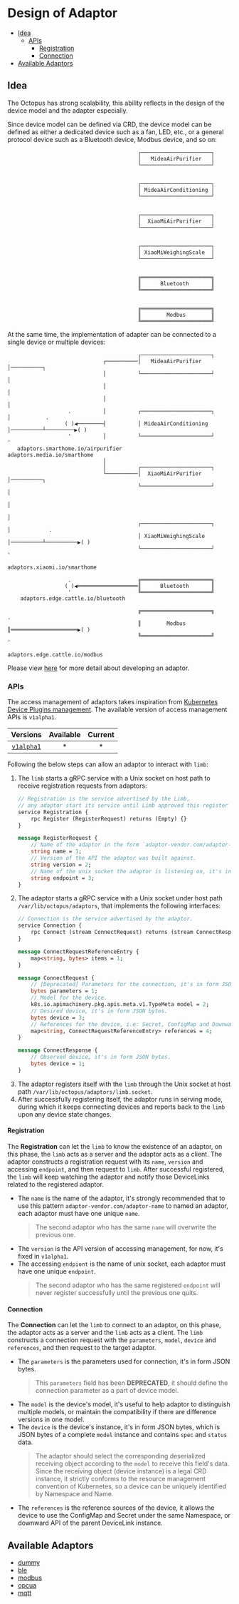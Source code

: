 # Design of Adaptor

<!-- toc -->

- [Idea](#idea)
    + [APIs](#apis)
        + [Registration](#registration)
        + [Connection](#connection)
- [Available Adaptors](#available-adaptors)

<!-- /toc -->

## Idea

The Octopus has strong scalability, this ability reflects in the design of the device model and the adapter especially.

Since device model can be defined via CRD, the device model can be defined as either a dedicated device such as a fan, LED, etc., or a general protocol device such as a Bluetooth device, Modbus device, and so on:

```text
                                         ┌──────────────────────┐
                                         │   MideaAirPurifier   │
                                         └──────────────────────┘
                                                                 
                                                                 
                                         ┌──────────────────────┐
                                         │ MideaAirConditioning │
                                         └──────────────────────┘
                                                                 
                                                                 
                                         ┌──────────────────────┐
                                         │  XiaoMiAirPurifier   │
                                         └──────────────────────┘
                                                                 
                                                                 
                                         ┌──────────────────────┐
                                         │ XiaoMiWeighingScale  │
                                         └──────────────────────┘
                                                                 
                                                                 
                                         ╔══════════════════════╗
                                         ║      Bluetooth       ║
                                         ╚══════════════════════╝
                                                                 
                                                                 
                                         ╔══════════════════════╗
                                         ║        Modbus        ║
                                         ╚══════════════════════╝
```

At the same time, the implementation of adapter can be connected to a single device or multiple devices:

```text
                                         ┌──────────────────────┐                                           
                              ┌──────────│   MideaAirPurifier   │──────────┐                                
                              │          └──────────────────────┘          │                                
                              │                                            │                                
                              │                                            │                                
                   .          │          ┌──────────────────────┐          │           .                    
                  ( )◀────────┤          │ MideaAirConditioning │──────────┴─────────▶( )                   
                   '          │          └──────────────────────┘                      '                    
   adaptors.smarthome.io/airpurifier                                      adaptors.media.io/smarthome       
                              │                                                                             
                              │          ┌──────────────────────┐                                           
                              └──────────│  XiaoMiAirPurifier   │──────────┐                                
                                         └──────────────────────┘          │                                
                                                                           │                                
                                                                           │                                
                                         ┌──────────────────────┐          │            .                   
                                         │ XiaoMiWeighingScale  │──────────┴──────────▶( )                  
                                         └──────────────────────┘                       '                   
                                                                          adaptors.xiaomi.io/smarthome      
                                                                                                            
                   .                     ╔══════════════════════╗                                           
                  ( )◀═══════════════════║      Bluetooth       ║                                           
                   '                     ╚══════════════════════╝                                           
    adaptors.edge.cattle.io/bluetooth                                                                       
                                                                                                            
                                         ╔══════════════════════╗                       .                   
                                         ║        Modbus        ║═════════════════════▶( )                  
                                         ╚══════════════════════╝                       '                   
                                                                         adaptors.edge.cattle.io/modbus     
```

Please view [here](./develop.md) for more detail about developing an adaptor.

### APIs

The access management of adaptors takes inspiration from [Kubernetes Device Plugins management](https://kubernetes.io/docs/concepts/extend-kubernetes/compute-storage-net/device-plugins/). The available version of access management APIs is `v1alpha1`.

|  Versions | Available | Current |
|:---:|:---:|:---:|
|  [`v1alpha1`](./design_of_adaptor.md) | * | * |

Following the below steps can allow an adaptor to interact with `limb`:

1. The `limb` starts a gRPC service with a Unix socket on host path to receive registration requests from adaptors:
    ```proto
    // Registration is the service advertised by the Limb,
    // any adaptor start its service until Limb approved this register request.
    service Registration {
        rpc Register (RegisterRequest) returns (Empty) {}
    }
    
    message RegisterRequest {
        // Name of the adaptor in the form `adaptor-vendor.com/adaptor-name`.
        string name = 1;
        // Version of the API the adaptor was built against.
        string version = 2;
        // Name of the unix socket the adaptor is listening on, it's in the form `*.socket`.
        string endpoint = 3;
    }
    ```
1. The adaptor starts a gRPC service with a Unix socket under host path `/var/lib/octopus/adaptors`, that implements the following interfaces:
    ```proto
    // Connection is the service advertised by the adaptor.
    service Connection {
        rpc Connect (stream ConnectRequest) returns (stream ConnectResponse) {}
    }
    
    message ConnectRequestReferenceEntry {
        map<string, bytes> items = 1;
    }
    
    message ConnectRequest {
        // [Deprecated] Parameters for the connection, it's in form JSON bytes.
        bytes parameters = 1;
        // Model for the device.
        k8s.io.apimachinery.pkg.apis.meta.v1.TypeMeta model = 2;
        // Desired device, it's in form JSON bytes.
        bytes device = 3;
        // References for the device, i.e: Secret, ConfigMap and Downward API.
        map<string, ConnectRequestReferenceEntry> references = 4;
    }
    
    message ConnectResponse {
        // Observed device, it's in form JSON bytes.
        bytes device = 1;
    }
    ```
1. The adaptor registers itself with the `limb` through the Unix socket at host path `/var/lib/octopus/adaptors/limb.socket`.
1. After successfully registering itself, the adaptor runs in serving mode, during which it keeps connecting devices and reports back to the `limb` upon any device state changes.

#### Registration

The **Registration** can let the `limb` to know the existence of an adaptor, on this phase, the `limb` acts as a server and the adaptor acts as a client. The adaptor constructs a registration request with its `name`, `version` and accessing `endpoint`, and then request to `limb`. After successful registered, the `limb` will keep watching the adaptor and notify those DeviceLinks related to the registered adaptor.

- The `name` is the name of the adaptor, it's strongly recommended that to use this pattern `adaptor-vendor.com/adaptor-name` to named an adaptor, each adaptor must have one unique `name`.
    > The second adaptor who has the same `name` will overwrite the previous one.
- The `version` is the API version of accessing management, for now, it's fixed in `v1alpha1`.
- The accessing `endpiont` is the name of unix socket, each adaptor must have one unique `endpoint`. 
    > The second adaptor who has the same registered `endpoint` will never register successfully until the previous one quits.

#### Connection

The **Connection** can let the `limb` to connect to an adaptor, on this phase, the adaptor acts as a server and the `limb` acts as a client. The `limb` constructs a connection request with the `parameters`, `model`, `device` and `references`, and then request to the target adaptor.

- The `parameters` is the parameters used for connection, it's in form JSON bytes.
    > This `parameters` field has been **DEPRECATED**, it should define the connection parameter as a part of device model.
- The `model` is the device's model, it's useful to help adaptor to distinguish multiple models, or maintain the compatibility if there are difference versions in one model.
- The `device` is the device's instance, it's in form JSON bytes, which is JSON bytes of a complete `model` instance and contains `spec` and `status` data.
    > The adaptor should select the corresponding deserialized receiving object according to the `model` to receive this field's data.
    > Since the receiving object (device instance) is a legal CRD instance, it strictly conforms to the resource management convention of Kubernetes, so a device can be uniquely identified by Namespace and Name.
- The `references` is the reference sources of the device, it allows the device to use the ConfigMap and Secret under the same Namespace, or downward API of the parent DeviceLink instance.

## Available Adaptors

- [dummy](../../adaptors/dummy)
- [ble](../../adaptors/ble)
- [modbus](../../adaptors/modbus)
- [opcua](../../adaptors/opcua)
- [mqtt](../../adaptors/mqtt)
